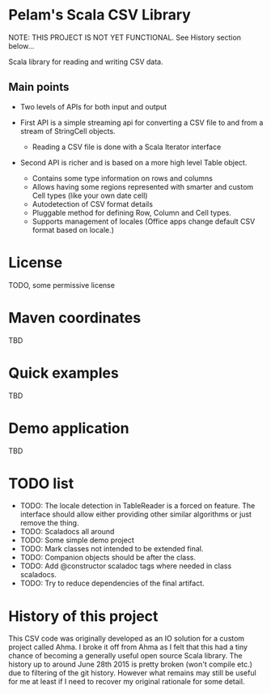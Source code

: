 Pelam's Scala CSV Library
=========================

NOTE: THIS PROJECT IS NOT YET FUNCTIONAL.
See History section below...

Scala library for reading and writing CSV data. 

Main points
-----------

  * Two levels of APIs for both input and output


  * First API is a simple streaming api for converting a CSV file to and from a
    stream of StringCell objects.
    * Reading a CSV file is done with a Scala Iterator interface


  * Second API is richer and is based on a more high level Table object.
    * Contains some type information on rows and columns
    * Allows having some regions represented with smarter and custom Cell types 
      (like your own date cell)
    * Autodetection of CSV format details
    * Pluggable method for defining Row, Column and Cell types.
    * Supports management of locales (Office apps change default CSV
      format based on locale.)


License
=======
TODO, some permissive license

Maven coordinates
=================
TBD

Quick examples
==============
TBD

Demo application
================
TBD

TODO list
=========

  * TODO: The locale detection in TableReader is a forced on feature. 
  The interface should allow either providing other similar algorithms or just remove the thing.
  * TODO: Scaladocs all around
  * TODO: Some simple demo project
  * TODO: Mark classes not intended to be extended final.
  * TODO: Companion objects should be after the class. 
  * TODO: Add @constructor scaladoc tags where needed in class scaladocs.
  * TODO: Try to reduce dependencies of the final artifact.

History of this project
=======================
This CSV code was originally developed as an IO solution for a custom project called Ahma.
I broke it off from Ahma as I felt that this had a tiny chance of becoming a generally useful
open source Scala library. The history up to around June 28th 2015 is pretty broken (won't compile etc.) due
to filtering of the git history. However what remains may still be useful for me at least if I need
to recover my original rationale for some detail.


